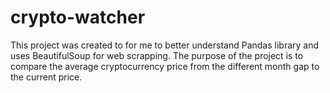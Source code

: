 # crypto-watcher
This project was created to for me to better understand Pandas library and uses BeautifulSoup for web scrapping. The purpose of the project is to compare the average cryptocurrency price from the different month gap to the current price.
